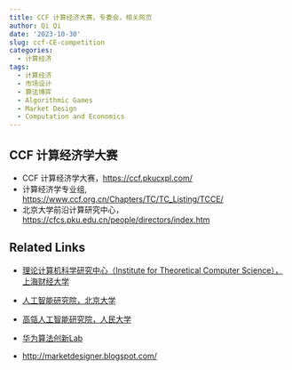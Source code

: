 ```yaml
---
title: CCF 计算经济大赛，专委会，相关网页
author: Qi Qi
date: '2023-10-30'
slug: ccf-CE-competition
categories:
  - 计算经济
tags:
  - 计算经济
  - 市场设计
  - 算法博弈
  - Algorithmic Games
  - Market Design
  - Computation and Economics
---
```


## CCF 计算经济学大赛

-   CCF 计算经济学大赛，<https://ccf.pkucxpl.com/>
-   计算经济学专业组, <https://www.ccf.org.cn/Chapters/TC/TC_Listing/TCCE/>
-   北京大学前沿计算研究中心，<https://cfcs.pku.edu.cn/people/directors/index.htm>

## Related Links

-   [理论计算机科学研究中心（Institute for Theoretical Computer Science），上海财经大学](https://itcs.sufe.edu.cn/LlChinese/main.htm)

-   [人工智能研究院，北京大学](http://www.ai.pku.edu.cn/index.htm)

-   [高瓴人工智能研究院，人民大学](http://ai.ruc.edu.cn/index.htm)

-   [华为算法创新Lab](https://www.huaweicloud.com/lab/algorithm/home.html)

-   <http://marketdesigner.blogspot.com/>
